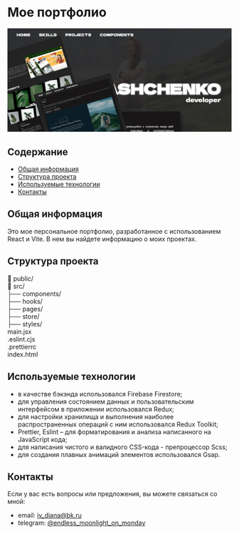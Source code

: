 # Мое портфолио
![Моя фотография](public/main_photo8.jpg)

## Содержание
- [Общая информация](#общая-информация)
- [Структура проекта](#структура-проекта)
- [Используемые технологии](#используемые-технологии)
- [Контакты](#контакты)

## Общая информация
Это мое персональное портфолио, разработанное с использованием React и Vite. В нем вы найдете информацию о моих проектах.

## Структура проекта
📁 public/   
📁 src/   
├── components/  
├── hooks/  
├── pages/  
├── store/    
├── styles/  
main.jsx  
.eslint.cjs  
.prettierrc  
index.html
 
## Используемые технологии
- в качестве бэкэнда использовался Firebase Firestore;
- для управления состоянием данных и пользовательским интерфейсом в приложении использовался Redux;
- для настройки хранилища и выполнения наиболее распространенных операций с ним использовался Redux Toolkit;
- Prettier, Eslint – для форматирования и анализа написанного на JavaScript кода;
- для написания чистого и валидного CSS-кода - препроцессор Scss;
- для создания плавных анимаций элементов использовался Gsap.

## Контакты
Если у вас есть вопросы или предложения, вы можете связаться со мной:

- email: [iv_diana@bk.ru](mailto:iv_diana@bk.ru)
- telegram: [@endless_moonlight_on_monday](https://t.me/endless_moonlight_on_monday)
